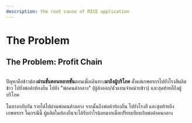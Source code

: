 ```yaml
---
description: the root cause of RICE application
---
```


# The Problem

## The Problem: Profit Chain

<figure><img src="../.gitbook/assets/RICE Progress Presentation #2 (3).png" alt=""><figcaption></figcaption></figure>

ปัญหาคือข้าวต้อง**ผ่านขั้นตอนหลายขั้น**ตอนเพื่อเดินทาง**มาถึงผู้บริโภค** ตั้งแต่เกษตรกรไปยังโรงสีผลิตข้าว ไปยังพ่อค้าท้องถิ่น ไปยัง "พ่อคนค้ากลาง" (ผู้ส่งออก/ตัวแทนจำหน่ายข้าว) และสุดท้ายก็ถึงผู้บริโภค

ในทางกลับกัน รายได้ไปผ่านพ่อคนค้ากลาง จากนั้นถึงพ่อค้าท้องถิ่น ไปยังโรงสี และสุดท้ายถึงเกษตรกร ในกรณีนี้ ผู้ผลิตในท้องถิ่นจะได้รับกำไรน้อยมากเมื่อเปรียบเทียบกับพ่อค้าคนกลาง

<!-- ***

The problem is that rice takes **multiple steps** to reach **consumers**. From farmers to mills, to local merchants, to the "middleman" (rice exporter / dealer), and finally, to consumers.

In opposite, income goes through the middlemen, then local merchants, then mills, and finally, to farmers. In this case, local people gets substantially **fewer profits** compared to the middlemen. -->


